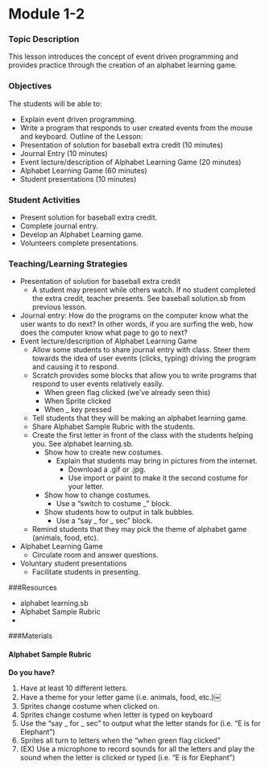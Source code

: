 # Module 1-2

### Topic Description

This lesson introduces the concept of event driven programming and provides practice through the creation of an alphabet learning game.

### Objectives

The students will be able to:
- Explain event driven programming.
- Write a program that responds to user created events from the mouse and keyboard. Outline of the Lesson:
- Presentation of solution for baseball extra credit (10 minutes)
- Journal Entry (10 minutes)
- Event lecture/description of Alphabet Learning Game (20 minutes)
- Alphabet Learning Game (60 minutes)
- Student presentations (10 minutes)

### Student Activities

- Present solution for baseball extra credit.
- Complete journal entry.
- Develop an Alphabet Learning game.
- Volunteers complete presentations.

### Teaching/Learning Strategies

- Presentation of solution for baseball extra credit
    - A student may present while others watch. If no student completed the extra credit, teacher presents.
See baseball solution.sb from previous lesson.
- Journal entry: How do the programs on the computer know what the user wants to do next? In other words, if
you are surfing the web, how does the computer know what page to go to next?
- Event lecture/description of Alphabet Learning Game
    - Allow some students to share journal entry with class. Steer them towards the idea of user events (clicks, typing) driving the program and causing it to respond.
    - Scratch provides some blocks that allow you to write programs that respond to user events relatively easily.
        - When green flag clicked (we’ve already seen this)
        - When Sprite clicked
        - When _ key pressed
    - Tell students that they will be making an alphabet learning game.
    - Share Alphabet Sample Rubric with the students.
    - Create the first letter in front of the class with the students helping you. See alphabet learning.sb.
        - Show how to create new costumes.
            - Explain that students may bring in pictures from the internet.
                - Download a .gif or .jpg.
                - Use import or paint to make it the second costume for your letter.
        - Show how to change costumes.
            - Use a “switch to costume _” block.
        - Show students how to output in talk bubbles.
            - Use a “say _ for _ sec” block.
    - Remind students that they may pick the theme of alphabet game (animals, food, etc).
- Alphabet Learning Game
    - Circulate room and answer questions.
- Voluntary student presentations
    - Facilitate students in presenting.

###Resources
- alphabet learning.sb
- Alphabet Sample Rubric
-
###Materials

#### Alphabet Sample Rubric

**Do you have?**

1. Have at least 10 different letters.
1. Have a theme for your letter game (i.e. animals, food, etc.)￼
1. Sprites change costume when clicked on.
1. Sprites change costume when letter is typed on keyboard
1. Use the “say _ for _ sec” to output what the letter stands for (i.e. “E is for Elephant”)
1. Sprites all turn to letters when the “when green flag clicked”
1. (EX) Use a microphone to record sounds for all the letters and play the sound when the letter is clicked or typed (i.e. “E is for Elephant”)
